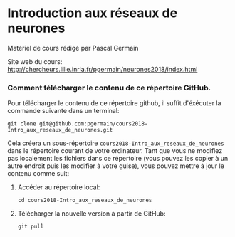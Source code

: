 # Introduction aux réseaux de neurones

Matériel de cours rédigé par Pascal Germain

Site web du cours: http://chercheurs.lille.inria.fr/pgermain/neurones2018/index.html

### Comment télécharger le contenu de ce répertoire GitHub.

Pour télécharger le contenu de ce répertoire github, il suffit d'éxécuter la commande suivante dans un terminal:
```
git clone git@github.com:pgermain/cours2018-Intro_aux_reseaux_de_neurones.git
```
Cela créera un sous-répertoire `cours2018-Intro_aux_reseaux_de_neurones` dans le répertoire courant de votre ordinateur.
Tant que vous ne modifiez pas localement les fichiers dans ce répertoire (vous pouvez les copier à un autre endroit puis les modifier à votre guise), vous pouvez mettre à jour le contenu comme suit:
1. Accéder au répertoire local:
   ```
   cd cours2018-Intro_aux_reseaux_de_neurones
   ```
2. Télécharger la nouvelle version à partir de GitHub: 
   ```
   git pull
   ```
